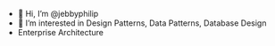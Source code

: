 - 👋 Hi, I’m @jebbyphilip
- 👀 I’m interested in Design Patterns, Data Patterns, Database Design
- Enterprise Architecture

<!---
jebbyphilip/jebbyphilip is a ✨ special ✨ repository because its `README.md` (this file) appears on your GitHub profile.
You can click the Preview link to take a look at your changes.
--->
